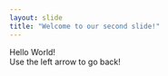 ```yaml
---
layout: slide
title: "Welcome to our second slide!"
---
```

Hello World!  
Use the left arrow to go back!
